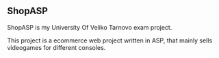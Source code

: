 ShopASP
-
ShopASP is my University Of Veliko Tarnovo exam project.

This project is a ecommerce web project written in ASP, that mainly sells videogames for different consoles.
